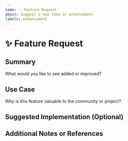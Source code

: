 ```yaml
---
name: ✨ Feature Request
about: Suggest a new idea or enhancement
labels: enhancement
---
```


# ✨ Feature Request

## Summary

What would you like to see added or improved?

## Use Case

Why is this feature valuable to the community or project?

## Suggested Implementation (Optional)

## Additional Notes or References
